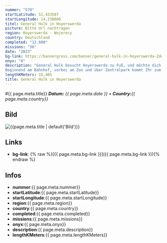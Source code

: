 ```yaml
---
nummer: "570"
startLatitude: 51,433507
startLongitude: 14,230666
titel: General Hulk in Hoyerswerda
picture: Bitte Url nachtragen
region: Hoyerswerda - Wojerecy
country: Deutschland
completed: "12.600"
missions: "36"
date: "2023"
bg-link: https://bannergress.com/banner/general-hulk-in-hoyerswerda-2ddd
onyx: "0"
description: "General Hulk besucht Hoyerswerda zu Fuß, und möchte dich auf seiner Runde mitnehmen.
Beginnend am Bahnhof, vorbei am Zoo und über Zentralpark kommt Ihr zum Schluss am Bahnhof wieder an."
lengthKMeters: 15,405
title: General Hulk in Hoyerswerda
---
```


#{{ page.meta.title}}
_**Datum:** {{ page.meta.date }} • **Country:**{{ page.meta.country}}_

## Bild
![{{page.meta.title | default('Bild')}}]({{page.meta.picture}})

## Links
- **bg-link**: {% raw %}[{{ page.meta.bg-link }}]({{ page.meta.bg-link }}){% endraw %}

## Infos
- **nummer**:{{ page.meta.nummer}}
- **startLatitude**:{{ page.meta.startLatitude}}
- **startLongitude**:{{ page.meta.startLongitude}}
- **region**:{{ page.meta.region}}
- **country**:{{ page.meta.country}}
- **completed**:{{ page.meta.completed}}
- **missions**:{{ page.meta.missions}}
- **onyx**:{{ page.meta.onyx}}
- **description**:{{ page.meta.description}}
- **lengthKMeters**:{{ page.meta.lengthKMeters}}

